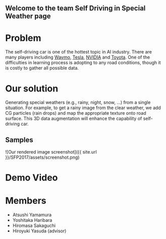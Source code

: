 ## Welcome to the team Self Driving in Special Weather page

# Problem

The self-driving car is one of the hottest topic in AI industry. There are many players including [Waymo](https://waymo.com), [Tesla](https://www.tesla.com/), [NVIDIA](http://www.nvidia.com) and [Toyota](http://www.toyota.co.jp/jpn/tech/automated_driving/). One of the difficulties in learning process is adopting to any road conditions, though it is costly to gather all possible data.  

# Our solution

Generating special weathers (e.g., rainy, night, snow, ...) from a single situation. For example, to get a rainy image from the clear weather, we add CG particles (rain drops) and map the appropriate texture onto road surface. This 3D data augmentation will enhance the capability of self-driving car. 

## Samples
![Our rendered image screenshot]({{ site.url }}/SFP2017/assets/screenshot.png)

# Demo Video

# Members
- Atsushi Yamamura 
- Yoshitaka Haribara 
- Hiromasa Sakaguchi 
- Hiroyuki Yasuda (advisor)
